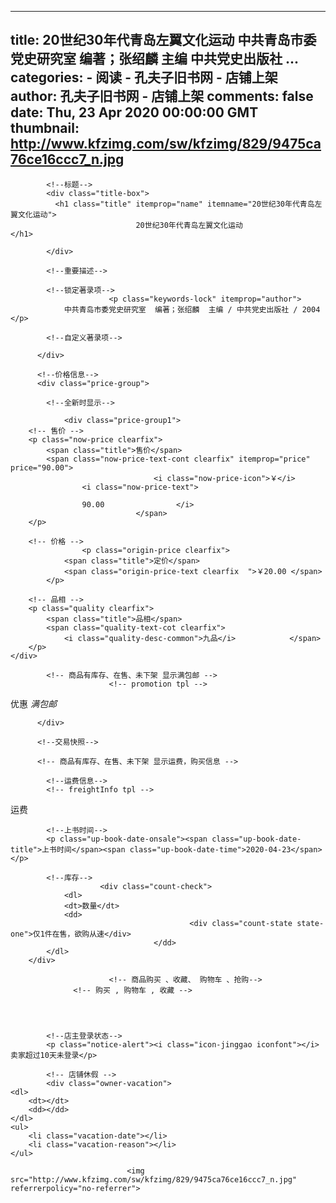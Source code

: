 
---
title: 20世纪30年代青岛左翼文化运动
                            中共青岛市委党史研究室  编著；张绍麟  主编
                            中共党史出版社
       ...
categories: 
    - 阅读
    - 孔夫子旧书网 - 店铺上架
author: 孔夫子旧书网 - 店铺上架
comments: false
date: Thu, 23 Apr 2020 00:00:00 GMT
thumbnail: http://www.kfzimg.com/sw/kfzimg/829/9475ca76ce16ccc7_n.jpg
---

<div>   
<div class="base-info">

            <!--标题-->
            <div class="title-box">
              <h1 class="title" itemprop="name" itemname="20世纪30年代青岛左翼文化运动">
                                20世纪30年代青岛左翼文化运动              </h1>
              
            </div>

            <!--重要描述-->
            
            <!--锁定著录项-->
                          <p class="keywords-lock" itemprop="author">
                中共青岛市委党史研究室  编著；张绍麟  主编 / 中共党史出版社 / 2004              </p>
            
            <!--自定义著录项-->
            
          </div>

          <!--价格信息-->
          <div class="price-group">

            <!--全新时显示-->
            
                <div class="price-group1">
        <!-- 售价 -->
        <p class="now-price clearfix">
            <span class="title">售价</span>
            <span class="now-price-text-cont clearfix" itemprop="price" price="90.00">
                                    <i class="now-price-icon">￥</i>
                    <i class="now-price-text">
                
                    90.00                </i>
                                </span>
        </p>

        <!-- 价格 -->
                    <p class="origin-price clearfix">
                <span class="title">定价</span>
                <span class="origin-price-text clearfix  ">￥20.00 </span>
            </p>
        
        <!-- 品相 -->
        <p class="quality clearfix">
            <span class="title">品相</span>
            <span class="quality-text-cot clearfix">
                <i class="quality-desc-common">九品</i>            </span>
        </p>
    </div>

            <!-- 商品有库存、在售、未下架 显示满包邮 -->
                          <!-- promotion tpl -->
<div class="price-group2 br-t1">
    <p class="promotion">
        <span class="title">优惠</span>
        <span class="promotion-text">
        <i class="icon-manbaoyou">满包邮</i>
        <a class="exp-discount-txt" href="http://book.kongfz.com/238901/1921112606/undefined"></a>
        </span>
    </p>
</div>
            
          </div>

          <!--交易快照-->
          
          <!-- 商品有库存、在售、未下架 显示运费，购买信息 -->
          
            <!--运费信息-->
            <!-- freightInfo tpl -->
<div class="carry" id="carry-box">
    <div class="carry-title"><span>运费</span></div>
    <div class="carry-cont">
        <div class="send-from"></div>
        <span class="right_txt">
            <span class="sel_text">
                <span class="city-picker pos_info red_d0" style="display: none;">
                    <label class="error"><span class="red_arrow"></span>请选择所在地</label>
                </span>
                 <span class="pull-right m_t10 iconfont_order icon_jt_down_black city-picker-input" data-toggle="city-picker"></span>
                <span class="iconfont">
                    <i class="icon-xiala"></i>
                    <i class="icon-shangshou"></i>
                </span>
            </span>
        </span>
        <div class="express-wrapper"></div>
    </div>
</div>

            <!--上书时间-->
            <p class="up-book-date-onsale"><span class="up-book-date-title">上书时间</span><span class="up-book-date-time">2020-04-23</span> </p>

            <!--库存-->
                        <div class="count-check">
                <dl>
                <dt>数量</dt>
                <dd>
                                            <div class="count-state state-one">仅1件在售，欲购从速</div>
                                    </dd>
            </dl>
        </div>

                          <!-- 商品购买 、收藏、 购物车 、抢购-->
                  <!-- 购买 , 购物车 , 收藏 -->
    
    

            
            <!--店主登录状态-->
            <p class="notice-alert"><i class="icon-jinggao iconfont"></i>卖家超过10天未登录</p>

            <!-- 店铺休假 -->
            <div class="owner-vacation">
    <dl>
        <dt></dt>
        <dd></dd>
    </dl>
    <ul>
        <li class="vacation-date"></li>
        <li class="vacation-reason"></li>
    </ul>
</div>


          
          
                              <img src="http://www.kfzimg.com/sw/kfzimg/829/9475ca76ce16ccc7_n.jpg" referrerpolicy="no-referrer">  
</div>
            